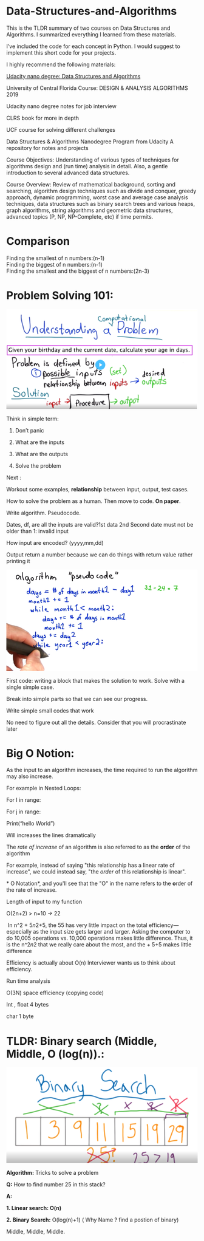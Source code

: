 Data-Structures-and-Algorithms
==============================

This is the TLDR summary of two courses on Data Structures and Algorithms. I
summarized everything I learned from these materials.

I’ve included the code for each concept in Python. I would suggest to implement
this short code for your projects.

I highly recommend the following materials:

[Udacity nano degree: Data Structures and
Algorithms](https://www.udacity.com/course/data-structures-and-algorithms-nanodegree--nd256)

University of Central Florida Course: DESIGN & ANALYSIS ALGORITHMS 2019

Udacity nano degree notes for job interview

CLRS book for more in depth

UCF course for solving different challenges

Data Structures & Algorithms Nanodegree Program from Udacity A repository for
notes and projects

Course Objectives: Understanding of various types of techniques for algorithms
design and (run time) analysis in detail. Also, a gentle introduction to several
advanced data structures.

Course Overview: Review of mathematical background, sorting and searching,
algorithm design techniques such as divide and conquer, greedy approach, dynamic
programming, worst case and average case analysis techniques, data structures
such as binary search trees and various heaps, graph algorithms, string
algorithms and geometric data structures, advanced topics (P, NP, NP-Complete,
etc) if time permits.

Comparison
==========

Finding the smallest of n numbers:(n-1)  
Finding the biggest of n numbers:(n-1)  
Finding the smallest and the biggest of n numbers:(2n-3)

Problem Solving 101:
====================

![](media/807b5c8aee182baaa1713c01e98994f9.png)

Think in simple term:

1.  Don’t panic

2.  What are the inputs

3.  What are the outputs

4.  Solve the problem

Next :

Workout some examples, **relationship** between input, output, test cases.

How to solve the problem as a human. Then move to code. **On paper**.

Write algorithm. Pseudocode.

Dates, df, are all the inputs are valid?1st data 2nd Second date must not be
older than 1: invalid input

How input are encoded? (yyyy,mm,dd)

Output return a number because we can do things with return value rather
printing it

![](media/aafcce2fa1d4355bed1f9c7f5850c437.png)

First code: writing a block that makes the solution to work. Solve with a single
simple case.

Break into simple parts so that we can see our progress.

Write simple small codes that work

No need to figure out all the details. Consider that you will procrastinate
later

Big O Notion:
=============

As the input to an algorithm increases, the time required to run the algorithm
may also increase.

For example in Nested Loops:

For I in range:

For j in range:

Print(“hello World”)

Will increases the lines dramatically

The *rate of increase* of an algorithm is also referred to as the **order** of
the algorithm

For example, instead of saying "this relationship has a linear rate of
increase", we could instead say, "the *order* of this relationship is linear".

* O Notation*, and you'll see that the "O" in the name refers to the **o**rder
of the rate of increase.

Length of input to my function

O(2n+2) \> n=10 -\> 22

 In n\^2 + 5*n*2+5, the 55 has very little impact on the total
efficiency—especially as the input size gets larger and larger. Asking the
computer to do 10,005 operations vs. 10,000 operations makes little difference.
Thus, it is the n\^2*n*2 that we really care about the most, and the + 5+5 makes
little difference

Efficiency is actually about O(n) Interviewer wants us to think about
efficiency.

Run time analysis

O(3N) space efficiency (copying code)

Int , float 4 bytes

char 1 byte

TLDR: Binary search (Middle, Middle, O (log(n)).:
=================================================

![](media/393309480a114e09e85165f26cfdf15d.png)

**Algorithm:** Tricks to solve a problem

**Q:** How to find number 25 in this stack?

**A:**

**1. Linear search: O(n)**

**2. Binary Search:** O(log(n)+1) ( Why Name ? find a postion of binary)

Middle, Middle, Middle.
